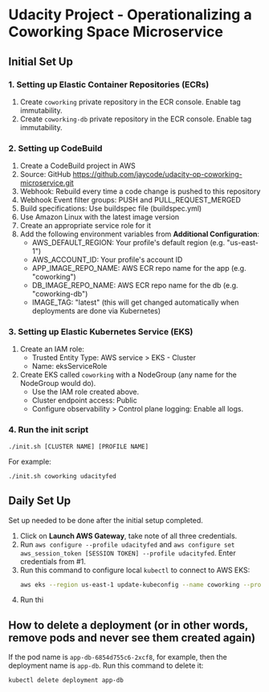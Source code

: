 # Udacity Project - Operationalizing a Coworking Space Microservice

## Initial Set Up

### 1. Setting up Elastic Container Repositories (ECRs)

1. Create `coworking` private repository in the ECR console. Enable tag immutability.
2. Create `coworking-db` private repository in the ECR console. Enable tag immutability.

### 2. Setting up CodeBuild

1. Create a CodeBuild project in AWS
2. Source: GitHub https://github.com/jaycode/udacity-op-coworking-microservice.git
3. Webhook: Rebuild every time a code change is pushed to this repository
4. Webhook Event filter groups: PUSH and PULL_REQUEST_MERGED
5. Build specifications: Use buildspec file (buildspec.yml)
6. Use Amazon Linux with the latest image version
7. Create an appropriate service role for it
8. Add the following environment variables from **Additional Configuration**:
   - AWS_DEFAULT_REGION: Your profile's default region (e.g. "us-east-1")
   - AWS_ACCOUNT_ID: Your profile's account ID
   - APP_IMAGE_REPO_NAME: AWS ECR repo name for the app (e.g. "coworking")
   - DB_IMAGE_REPO_NAME: AWS ECR repo name for the db (e.g. "coworking-db")
   - IMAGE_TAG: "latest" (this will get changed automatically when deployments are done via Kubernetes)

### 3. Setting up Elastic Kubernetes Service (EKS)

1. Create an IAM role:
   - Trusted Entity Type: AWS service > EKS - Cluster
   - Name: eksServiceRole
2. Create EKS called `coworking` with a NodeGroup (any name for the NodeGroup would do).
   - Use the IAM role created above.
   - Cluster endpoint access: Public
   - Configure observability > Control plane logging: Enable all logs.

### 4. Run the init script

```
./init.sh [CLUSTER NAME] [PROFILE NAME]
```

For example:

```
./init.sh coworking udacityfed
```

## Daily Set Up

Set up needed to be done after the initial setup completed.

1. Click on **Launch AWS Gateway**, take note of all three credentials.
2. Run `aws configure --profile udacityfed` and `aws configure set aws_session_token [SESSION TOKEN] --profile udacityfed`. Enter credentials from #1.
3. Run this command to configure local `kubectl` to connect to AWS EKS:
   ```bash
   aws eks --region us-east-1 update-kubeconfig --name coworking --profile udacityfed
   ```
4. Run thi

## How to delete a deployment (or in other words, remove pods and never see them created again)

If the pod name is `app-db-6854d755c6-2xcf8`, for example, then the deployment name is `app-db`. Run this command to delete it:

```
kubectl delete deployment app-db
```